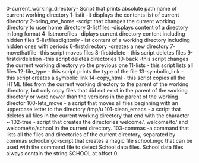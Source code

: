 0-current_working_directory- Script that prints absolute path name of current working directory
1-listit -it displays the contents list of current directory
2-bring_me_home -script that changes the current working directory to user home directory
3-listfiles -displays content of a directory in long format
4-listmorefiles -diplays current directory content including hidden files
5-listfilesdigitonly -list content of a working directory including hidden ones with periods
6-firstdirectory -creates a new directory
7-movethatfile -this script moves files
8-firstdelete - this script deletes files
9-firstdirdeletion -this script deletes directories
10-back -this script changes the current working directory yo the previous one
11-lists - this script lists all files
12-file_type - this script prints the type of the file
13-symbolic_link - this script creates a symbolic link
14-copy_html - this script copies all the HTML files from the current working directory to the parent of the working directory, but only copy files that did not exist in the parent of the working directory or were newer than the versions in the parent of the working director
100-lets_move - a script that moves all files beginning with an uppercase letter to the directory /tmp/u
101-clean_emacs - a script that deletes all files in the current working directory that end with the character ~
102-tree - script that creates the directories welcome/, welcome/to/ and welcome/to/school in the current directory.
 103-commas -a command that lists all the files and directories of the current directory, separated by commas
school.mgc-script that creates a magic file school.mgc that can be used with the command file to detect School data files. School data files always contain the string SCHOOL at offset 0.
